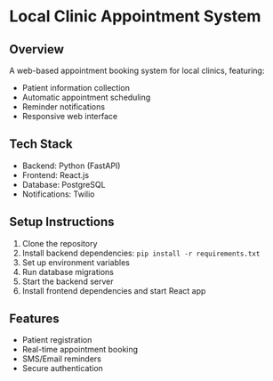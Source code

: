 # Local Clinic Appointment System

## Overview
A web-based appointment booking system for local clinics, featuring:
- Patient information collection
- Automatic appointment scheduling
- Reminder notifications
- Responsive web interface

## Tech Stack
- Backend: Python (FastAPI)
- Frontend: React.js
- Database: PostgreSQL
- Notifications: Twilio

## Setup Instructions
1. Clone the repository
2. Install backend dependencies: `pip install -r requirements.txt`
3. Set up environment variables
4. Run database migrations
5. Start the backend server
6. Install frontend dependencies and start React app

## Features
- Patient registration
- Real-time appointment booking
- SMS/Email reminders
- Secure authentication
